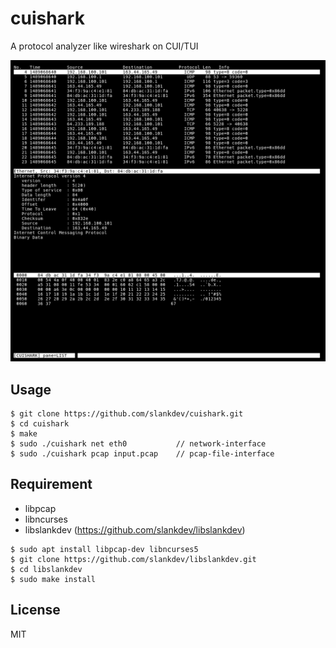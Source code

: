
# cuishark
A protocol analyzer like wireshark on CUI/TUI

![screenshot](./imgs/ss1.png)


## Usage

```
$ git clone https://github.com/slankdev/cuishark.git
$ cd cuishark
$ make
$ sudo ./cuishark net eth0           // network-interface
$ sudo ./cuishark pcap input.pcap    // pcap-file-interface
```


## Requirement

 - libpcap
 - libncurses
 - libslankdev (https://github.com/slankdev/libslankdev)

```
$ sudo apt install libpcap-dev libncurses5
$ git clone https://github.com/slankdev/libslankdev.git
$ cd libslankdev
$ sudo make install
```


## License

MIT


